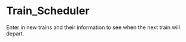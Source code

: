 # Train_Scheduler

Enter in new trains and their information to see when the next train will depart.

